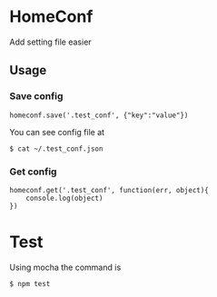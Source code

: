 HomeConf
=========

Add setting file easier

Usage
-----

### Save config

    homeconf.save('.test_conf', {"key":"value"})

You can see config file at

    $ cat ~/.test_conf.json

### Get config

    homeconf.get('.test_conf', function(err, object){
        console.log(object)
    })

Test
=====

Using mocha the command is

    $ npm test